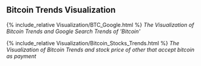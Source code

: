 ## Bitcoin Trends Visualization



{% include_relative Visualization/BTC_Google.html %}
*The Visualization of Bitcoin Trends and Google Search Trends of 'Bitcoin'*



{% include_relative Visualization/Bitcoin_Stocks_Trends.html %}
*The Visualization of Bitcoin Trends and stock price of other that accept bitcoin as payment*





